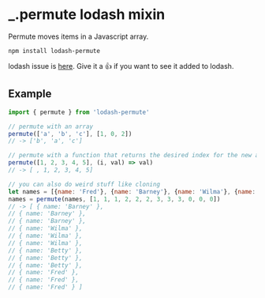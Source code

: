 # _.permute lodash mixin
Permute moves items in a Javascript array.

`npm install lodash-permute`

lodash issue is [here](https://github.com/lodash/lodash/issues/1701).
Give it a 👍 if you want to see it added to lodash.

## Example
```js
import { permute } from 'lodash-permute'

// permute with an array
permute(['a', 'b', 'c'], [1, 0, 2])
// -> ['b', 'a', 'c']

// permute with a function that returns the desired index for the new array
permute([1, 2, 3, 4, 5], (i, val) => val)
// -> [ , 1, 2, 3, 4, 5]

// you can also do weird stuff like cloning
let names = [{name: 'Fred'}, {name: 'Barney'}, {name: 'Wilma'}, {name: 'Betty'}]
names = permute(names, [1, 1, 1, 2, 2, 2, 3, 3, 3, 0, 0, 0])
// -> [ { name: 'Barney' },
// { name: 'Barney' },
// { name: 'Barney' },
// { name: 'Wilma' },
// { name: 'Wilma' },
// { name: 'Wilma' },
// { name: 'Betty' },
// { name: 'Betty' },
// { name: 'Betty' },
// { name: 'Fred' },
// { name: 'Fred' },
// { name: 'Fred' } ]
```
